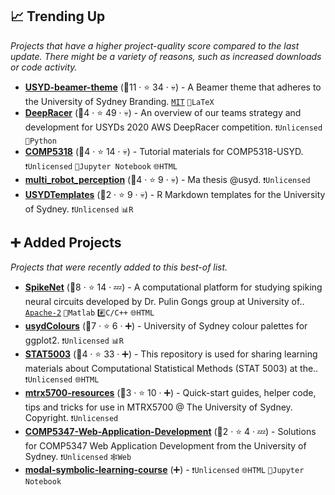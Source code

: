 ## 📈 Trending Up

_Projects that have a higher project-quality score compared to the last update. There might be a variety of reasons, such as increased downloads or code activity._

- <b><a href="https://github.com/malramsay64/usyd-beamer-theme">USYD-beamer-theme</a></b> (🥇11 ·  ⭐ 34 · 💀) - A Beamer theme that adheres to the University of Sydney Branding. <code><a href="http://bit.ly/34MBwT8">MIT</a></code> <code>📜LaTeX</code>
- <b><a href="https://github.com/MatthewSuntup/DeepRacer">DeepRacer</a></b> (🥇4 ·  ⭐ 49 · 💀) - An overview of our teams strategy and development for USYDs 2020 AWS DeepRacer competition. <code>❗Unlicensed</code> <code>🐍Python</code>
- <b><a href="https://github.com/co234/COMP5318">COMP5318</a></b> (🥇4 ·  ⭐ 14 · 💀) - Tutorial materials for COMP5318-USYD. <code>❗Unlicensed</code> <code>📔Jupyter Notebook</code> <code>🌐HTML</code>
- <b><a href="https://github.com/jessemorris/multi_robot_perception">multi_robot_perception</a></b> (🥇4 ·  ⭐ 9 · 💀) - Ma thesis @usyd. <code>❗Unlicensed</code>
- <b><a href="https://github.com/emitanaka/USYDTemplates">USYDTemplates</a></b> (🥉2 ·  ⭐ 9 · 💀) - R Markdown templates for the University of Sydney. <code>❗Unlicensed</code> <code>📊R</code>

## ➕ Added Projects

_Projects that were recently added to this best-of list._

- <b><a href="https://github.com/BrainDynamicsUSYD/SpikeNet">SpikeNet</a></b> (🥇8 ·  ⭐ 14 · 💤) - A computational platform for studying spiking neural circuits developed by Dr. Pulin Gongs group at University of.. <code><a href="http://bit.ly/3nYMfla">Apache-2</a></code> <code>🧮Matlab</code> <code>#️⃣C/C++</code> <code>🌐HTML</code>
- <b><a href="https://github.com/Sydney-Informatics-Hub/usydColours">usydColours</a></b> (🥇7 ·  ⭐ 6 · ➕) - University of Sydney colour palettes for ggplot2. <code>❗Unlicensed</code> <code>📊R</code>
- <b><a href="https://github.com/Qiuzusyd/STAT5003">STAT5003</a></b> (🥇4 ·  ⭐ 33 · ➕) - This repository is used for sharing learning materials about Computational Statistical Methods (STAT 5003) at the.. <code>❗Unlicensed</code> <code>🌐HTML</code>
- <b><a href="https://github.com/ACFR-RPG/mtrx5700-resources">mtrx5700-resources</a></b> (🥈3 ·  ⭐ 10 · ➕) - Quick-start guides, helper code, tips and tricks for use in MTRX5700 @ The University of Sydney. Copyright. <code>❗Unlicensed</code>
- <b><a href="https://github.com/kunzhang1110/COMP5347-Web-Application-Development">COMP5347-Web-Application-Development</a></b> (🥉2 ·  ⭐ 4 · 💤) - Solutions for COMP5347 Web Application Development from the University of Sydney. <code>❗Unlicensed</code> <code>🕸️Web</code>
- <b><a href="{}">modal-symbolic-learning-course</a></b> (➕) -  <code>❗Unlicensed</code> <code>🌐HTML</code> <code>📔Jupyter Notebook</code>

